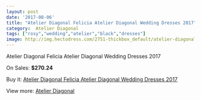 ```yaml
---
layout: post
date: '2017-08-06'
title: "Atelier Diagonal Felicia Atelier Diagonal Wedding Dresses 2017"
category:  Atelier Diagonal
tags: ["rosy","wedding","atelier","black","dresses"]
image: http://img.hectodress.com/2751-thickbox_default/atelier-diagonal-felicia-atelier-diagonal-wedding-dresses-2013.jpg
---
```

Atelier Diagonal Felicia Atelier Diagonal Wedding Dresses 2017

On Sales: **$270.24**
<a href="https://www.hectodress.com/-atelier-diagonal/1557-atelier-diagonal-felicia-atelier-diagonal-wedding-dresses-2013.html"><amp-img layout="responsive" width="600" height="600" src="//img.hectodress.com/2751-thickbox_default/atelier-diagonal-felicia-atelier-diagonal-wedding-dresses-2013.jpg" alt="Atelier Diagonal Felicia Atelier Diagonal Wedding Dresses 2017 0" /></a>
<a href="https://www.hectodress.com/-atelier-diagonal/1557-atelier-diagonal-felicia-atelier-diagonal-wedding-dresses-2013.html"><amp-img layout="responsive" width="600" height="600" src="//img.hectodress.com/2753-thickbox_default/atelier-diagonal-felicia-atelier-diagonal-wedding-dresses-2013.jpg" alt="Atelier Diagonal Felicia Atelier Diagonal Wedding Dresses 2017 1" /></a>
<a href="https://www.hectodress.com/-atelier-diagonal/1557-atelier-diagonal-felicia-atelier-diagonal-wedding-dresses-2013.html"><amp-img layout="responsive" width="600" height="600" src="//img.hectodress.com/2752-thickbox_default/atelier-diagonal-felicia-atelier-diagonal-wedding-dresses-2013.jpg" alt="Atelier Diagonal Felicia Atelier Diagonal Wedding Dresses 2017 2" /></a>

Buy it: [Atelier Diagonal Felicia Atelier Diagonal Wedding Dresses 2017](https://www.hectodress.com/-atelier-diagonal/1557-atelier-diagonal-felicia-atelier-diagonal-wedding-dresses-2013.html "Atelier Diagonal Felicia Atelier Diagonal Wedding Dresses 2017")

View more: [ Atelier Diagonal](https://www.hectodress.com/22--atelier-diagonal " Atelier Diagonal")